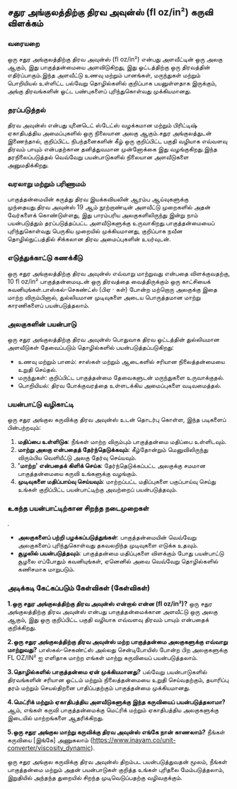 ## சதுர அங்குலத்திற்கு திரவ அவுன்ஸ் (fl oz/in²) கருவி விளக்கம்

### வரையறை
ஒரு சதுர அங்குலத்திற்கு திரவ அவுன்ஸ் (fl oz/in²) என்பது அளவீட்டின் ஒரு அலகு ஆகும், இது பாகுத்தன்மையை அளவிடுகிறது, இது ஓட்டத்திற்கு ஒரு திரவத்தின் எதிர்ப்பாகும்.இந்த அளவீட்டு உணவு மற்றும் பானங்கள், மருந்துகள் மற்றும் பொறியியல் உள்ளிட்ட பல்வேறு தொழில்களில் குறிப்பாக பயனுள்ளதாக இருக்கும், அங்கு திரவங்களின் ஓட்ட பண்புகளைப் புரிந்துகொள்வது முக்கியமானது.

### தரப்படுத்தல்
திரவ அவுன்ஸ் என்பது யுனைடெட் ஸ்டேட்ஸ் வழக்கமான மற்றும் பிரிட்டிஷ் ஏகாதிபத்திய அமைப்புகளில் ஒரு நிலையான அலகு ஆகும்.சதுர அங்குலத்துடன் இணைந்தால், குறிப்பிட்ட நிபந்தனைகளின் கீழ் ஒரு குறிப்பிட்ட பகுதி வழியாக எவ்வளவு திரவம் பாயும் என்பதற்கான தனித்துவமான முன்னோக்கை இது வழங்குகிறது.இந்த தரநிலைப்படுத்தல் வெவ்வேறு பயன்பாடுகளில் நிலையான அளவீடுகளை அனுமதிக்கிறது.

### வரலாறு மற்றும் பரிணாமம்
பாகுத்தன்மையின் கருத்து திரவ இயக்கவியலின் ஆரம்ப ஆய்வுகளுக்கு முந்தையது.திரவ அவுன்ஸ் 19 ஆம் நூற்றாண்டின் அளவீட்டு முறைகளில் அதன் வேர்களைக் கொண்டுள்ளது, இது பாரம்பரிய அலகுகளிலிருந்து இன்று நாம் பயன்படுத்தும் தரப்படுத்தப்பட்ட அளவீடுகளுக்கு உருவாகிறது.பாகுத்தன்மையைப் புரிந்துகொள்வது பெருகிய முறையில் முக்கியமானது, குறிப்பாக நவீன தொழில்நுட்பத்தில் சிக்கலான திரவ அமைப்புகளின் உயர்வுடன்.

### எடுத்துக்காட்டு கணக்கீடு
ஒரு சதுர அங்குலத்திற்கு திரவ அவுன்ஸ் எவ்வாறு மாற்றுவது என்பதை விளக்குவதற்கு, 10 fl oz/in² பாகுத்தன்மையுடன் ஒரு திரவத்தை வைத்திருக்கும் ஒரு காட்சியைக் கவனியுங்கள்.பாஸ்கல்-செகண்ட்ஸ் (பிஏ · கள்) போன்ற மற்றொரு அலகுக்கு இதை மாற்ற விரும்பினால், துல்லியமான முடிவுகளை அடைய பொருத்தமான மாற்று காரணிகளைப் பயன்படுத்தலாம்.

### அலகுகளின் பயன்பாடு
ஒரு சதுர அங்குலத்திற்கு திரவ அவுன்ஸ் பொதுவாக திரவ ஓட்டத்தின் துல்லியமான அளவீடுகள் தேவைப்படும் தொழில்களில் பயன்படுத்தப்படுகிறது:
- உணவு மற்றும் பானம்: சாஸ்கள் மற்றும் ஆடைகளில் சரியான நிலைத்தன்மையை உறுதி செய்தல்.
- மருந்துகள்: குறிப்பிட்ட பாகுத்தன்மை தேவைகளுடன் மருந்துகளை உருவாக்குதல்.
- பொறியியல்: திரவ போக்குவரத்தை உள்ளடக்கிய அமைப்புகளை வடிவமைத்தல்.

### பயன்பாட்டு வழிகாட்டி
ஒரு சதுர அங்குல கருவிக்கு திரவ அவுன்ஸ் உடன் தொடர்பு கொள்ள, இந்த படிகளைப் பின்பற்றவும்:
1. **மதிப்பை உள்ளிடுக**: நீங்கள் மாற்ற விரும்பும் பாகுத்தன்மை மதிப்பை உள்ளிடவும்.
2. **மாற்று அலகு என்பதைத் தேர்ந்தெடுக்கவும்**: கீழ்தோன்றும் மெனுவிலிருந்து விரும்பிய வெளியீட்டு அலகு தேர்வு செய்யவும்.
3. **'மாற்ற' என்பதைக் கிளிக் செய்க**: தேர்ந்தெடுக்கப்பட்ட அலகுக்கு சமமான பாகுத்தன்மையை கருவி உங்களுக்கு வழங்கும்.
4. **முடிவுகளை மதிப்பாய்வு செய்யவும்**: மாற்றப்பட்ட மதிப்புகளை பகுப்பாய்வு செய்து உங்கள் குறிப்பிட்ட பயன்பாட்டிற்கு அவற்றைப் பயன்படுத்தவும்.

### உகந்த பயன்பாட்டிற்கான சிறந்த நடைமுறைகள்
.
- **அலகுகளைப் பற்றி பழக்கப்படுத்துங்கள்**: பாகுத்தன்மையின் வெவ்வேறு அலகுகளைப் புரிந்துகொள்வது தகவலறிந்த முடிவுகளை எடுக்க உதவும்.
- **சூழலில் பயன்படுத்தவும்**: பாகுத்தன்மை மதிப்புகளை விளக்கும் போது பயன்பாட்டு சூழலை எப்போதும் கவனியுங்கள், ஏனெனில் அவை வெவ்வேறு தொழில்களில் கணிசமாக மாறுபடும்.

### அடிக்கடி கேட்கப்படும் கேள்விகள் (கேள்விகள்)

 **1.ஒரு சதுர அங்குலத்திற்கு திரவ அவுன்ஸ் என்றால் என்ன (fl oz/in²)?**
ஒரு சதுர அங்குலத்திற்கு திரவ அவுன்ஸ் என்பது பாகுத்தன்மைக்கான அளவீட்டு ஒரு அலகு ஆகும், இது ஒரு குறிப்பிட்ட பகுதி வழியாக எவ்வளவு திரவம் பாயும் என்பதைக் குறிக்கிறது.

 **2.ஒரு சதுர அங்குலத்திற்கு திரவ அவுன்ஸ் மற்ற பாகுத்தன்மை அலகுகளுக்கு எவ்வாறு மாற்றுவது?**
பாஸ்கல்-செகண்ட்ஸ் அல்லது சென்டிபோயிஸ் போன்ற பிற அலகுகளுக்கு FL OZ/IN² ஐ எளிதாக மாற்ற எங்கள் மாற்று கருவியைப் பயன்படுத்தலாம்.

 **3.தொழில்களில் பாகுத்தன்மை ஏன் முக்கியமானது?**
பல்வேறு பயன்பாடுகளில் திரவங்களின் சரியான ஓட்டம் மற்றும் நிலைத்தன்மையை உறுதி செய்வதற்கும், தயாரிப்பு தரம் மற்றும் செயல்திறனை பாதிப்பதற்கும் பாகுத்தன்மை முக்கியமானது.

 **4.மெட்ரிக் மற்றும் ஏகாதிபத்திய அளவீடுகளுக்கு இந்த கருவியைப் பயன்படுத்தலாமா?**
ஆம், எங்கள் கருவி பாகுத்தன்மைக்கு மெட்ரிக் மற்றும் ஏகாதிபத்திய அலகுகளுக்கு இடையில் மாற்றங்களை ஆதரிக்கிறது.

 **5.ஒரு சதுர அங்குல மாற்று கருவிக்கு திரவ அவுன்ஸ் எங்கே நான் காணலாம்?**
நீங்கள் கருவியை [இங்கே] அணுகலாம் (https://www.inayam.co/unit-converter/viscosity_dynamic).

ஒரு சதுர அங்குல கருவிக்கு திரவ அவுன்ஸ் திறம்பட பயன்படுத்துவதன் மூலம், நீங்கள் பாகுத்தன்மை மற்றும் அதன் பயன்பாடுகள் குறித்த உங்கள் புரிதலை மேம்படுத்தலாம், இறுதியில் அந்தந்த துறையில் சிறந்த முடிவெடுப்பதற்கு வழிவகுக்கும்.